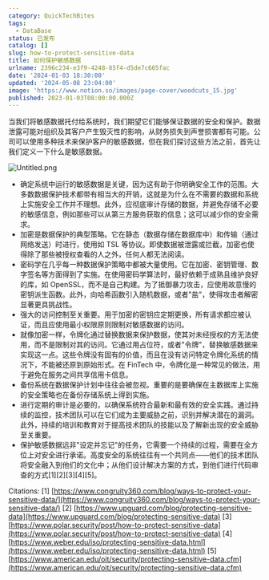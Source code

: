```yaml
---
category: QuickTechBites
tags:
  - DataBase
status: 已发布
catalog: []
slug: how-to-protect-sensitive-data
title: 如何保护敏感数据
urlname: 2396c234-e3f9-4248-85f4-d5de7c665fac
date: '2024-01-03 18:30:00'
updated: '2024-05-08 23:04:00'
image: 'https://www.notion.so/images/page-cover/woodcuts_15.jpg'
published: 2023-01-03T08:00:00.000Z
---
```


当我们将敏感数据托付给系统时，我们期望它们能够保证数据的安全和保护。数据泄露可能对组织及其客户产生毁灭性的影响，从财务损失到声誉损害都有可能。公司可以使用多种技术来保护客户的敏感数据，但在我们探讨这些方法之前，首先让我们定义一下什么是敏感数据。


![Untitled.png](https://prod-files-secure.s3.us-west-2.amazonaws.com/5d24fe63-e567-4804-86f9-9fdc62e13082/aa7e6578-50d6-4f37-a4e4-28071bd0fba3/Untitled.png?X-Amz-Algorithm=AWS4-HMAC-SHA256&X-Amz-Content-Sha256=UNSIGNED-PAYLOAD&X-Amz-Credential=ASIAZI2LB4665K3HXMFP%2F20250308%2Fus-west-2%2Fs3%2Faws4_request&X-Amz-Date=20250308T053301Z&X-Amz-Expires=3600&X-Amz-Security-Token=IQoJb3JpZ2luX2VjEA0aCXVzLXdlc3QtMiJGMEQCIEbNqQ8sh6tQscbKuEqFIf5PgQM5ioL6H5ktq6a33KjHAiAS3eUwept3oi9XeOz7grqEYeLy1%2B9%2B0m%2Bti37jSVBzACr%2FAwhWEAAaDDYzNzQyMzE4MzgwNSIM8U%2BAciniNj94cfu3KtwDJHKjGL3MU%2FBNBjherqLSwYO1zEccyqM9vYnHEf01h7%2BzBGu4Cn43oUeh4Inzp41N54VkAT7ZHXl6ijNwfquOpfg6ozKzM4cVJv30%2BmfcII8O%2FyQNXRro22MAdgoUD1xzIX38KwB8cjA5FiL5LdTCOwjAptyeAPeePwC3Nv8%2F4UP3KwZE6F6bTXzr7ZKjSBbsXl2buGcsmyvfQgrpmHaqLXF9ni8zb%2FFkCRfqZ%2FYvU1WjTWs4tZbjjr4%2FdRox1MD8Ir4INkwu0b6Xl2ud80dMKrVIHGogSX%2FEAVRULTV4DREcz3%2FDERgECh%2ByTV4kz%2BhxOMbImOK5%2FoEcNUsmd0rzSL72mRi9HRQm4x7RsV2meQhwJK4Ysz7gHOG9euAxOQzcFQQoMBikfPLcXPkVBOkRkhgZNx0gUr5ytzGS16RF0mx6j5SAWoTW8cqYmZH2hcZxXDb2KGgMN2v4mZW2TONeimkj3MvPKGTTnnqOsRqFCEsIYRYfvUrzrN%2BWRaaRL9DnrGLATWhsPSJBJcPTfS6d4fIIF159pF%2F1VptOcOzNaqO6smnd713nZIRsIUTyejK1r%2BpB%2FaFytIn%2FTYjSyLQ59CvlFQLN6WqfLQ0KJ9jT4QhDxOwVJbFioKJRVaswmZyvvgY6pgHEdeGlAV58oY2VRjwk7iMeops2dv%2FqNe%2B1kOowFN17gjbfrhfDTLcnLljdD5kUmrkOt2TQTGidSVyMllvaBeRCosRU1uHXJ3QbJFk7btHBEgLUp7L2tbroOBmEsXqobAKFkX2Iv%2BxBYsgaXwmB%2Fp4uCtp733uApVQ5Immhzbee0JrS5SZ%2BOiVkO4uySEbTye1wzNiexXh%2FEXcrf5HCjqEb%2FUOdtosQ&X-Amz-Signature=8c04e32cb7476db37fcd67d7d2f27f78bad4db9c557e4c09dd423b54f56831fe&X-Amz-SignedHeaders=host&x-id=GetObject)

- 确定系统中运行的敏感数据是关键，因为这有助于你明确安全工作的范围。大多数数据保护技术都带有相当大的开销，这就是为什么在不需要的数据和系统上实施安全工作并不理想。此外，应彻底审计存储的数据，并避免存储不必要的敏感信息，例如那些可以从第三方服务获取的信息；这可以减少你的安全需求。
- 加密是数据保护的典型策略。它在静态（数据存储在数据库中）和传输（通过网络发送）时进行，使用如 TSL 等协议。即使数据被泄露或拦截，加密也使得除了那些被授权查看的人之外，任何人都无法阅读。
- 密码学在几乎每一种数据保护策略中都被大量使用。它在加密、密钥管理、数字签名等方面得到了实施。在使用密码学算法时，最好依赖于成熟且维护良好的库，如 OpenSSL，而不是自己构建。为了抵御暴力攻击，应使用故意慢的密钥派生函数。此外，向哈希函数引入随机数据，或者"盐"，使得攻击者解密显著更具挑战性。
- 强大的访问控制至关重要。用于加密的密钥应定期更换，所有请求都应被认证，而且应使用最小权限原则限制对敏感数据的访问。
- 就像加密一样，令牌化通过替换数据来保护数据，使其对未经授权的方无法使用，而不是限制对其的访问。它通过用占位符，或者"令牌"，替换敏感数据来实现这一点。这些令牌没有固有的价值，而且在没有访问特定令牌化系统的情况下，不能被还原到原始形式。在 FinTech 中，令牌化是一种常见的做法，用于避免在服务之间共享信用卡信息。
- 备份系统在数据保护计划中往往会被忽视。重要的是要确保在主数据库上实施的安全策略也在备份存储系统上得到实施。
- 进行定期的审计是必要的，以确保系统符合最新和最有效的安全实践。通过持续的监控，技术团队可以在它们成为主要威胁之前，识别并解决潜在的漏洞。此外，持续的培训和教育对于提高技术团队的技能以及了解新出现的安全威胁至关重要。
- 保护敏感数据远非"设定并忘记"的任务，它需要一个持续的过程，需要在全方位上对安全进行承诺。高度安全的系统往往有一个共同点——他们的技术团队将安全融入到他们的文化中；从他们设计解决方案的方式，到他们进行代码审查的方式[1][2][3][4][5]。

Citations:
[1] [https://www.congruity360.com/blog/ways-to-protect-your-sensitive-data/](https://www.congruity360.com/blog/ways-to-protect-your-sensitive-data/)
[2] [https://www.upguard.com/blog/protecting-sensitive-data](https://www.upguard.com/blog/protecting-sensitive-data)
[3] [https://www.polar.security/post/how-to-protect-sensitive-data](https://www.polar.security/post/how-to-protect-sensitive-data)
[4] [https://www.weber.edu/iso/protecting-sensitive-data.html](https://www.weber.edu/iso/protecting-sensitive-data.html)
[5] [https://www.american.edu/oit/security/protecting-sensitive-data.cfm](https://www.american.edu/oit/security/protecting-sensitive-data.cfm)

